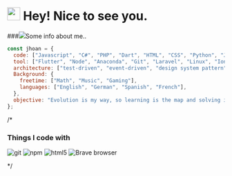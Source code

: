 <h1><img src="https://emojis.slackmojis.com/emojis/images/1531849430/4246/blob-sunglasses.gif?1531849430" width="30"/> Hey! Nice to see you.</h1>


###<img src="https://media.giphy.com/media/kBrSH5C4ps9nyNDo4S/giphy.gif">Some info about me.. 

```javascript
const jhoan = {
  code: ["Javascript", "C#", "PHP", "Dart", "HTML", "CSS", "Python", "Java", "C++"],
  tool: ["Flutter", "Node", "Anaconda", "Git", "Laravel", "Linux", "Ionic", ".Net"],
  architecture: ["test-driven", "event-driven", "design system pattern"],
  Background: {
    freetime: ["Math", "Music", "Gaming"],
    languages: ["English", "German", "Spanish", "French"],
  },
  objective: "Evolution is my way, so learning is the map and solving is the compass"
};

```
/* <h3>Things I code with</h3>
<p>
  <img alt="git" src="https://img.shields.io/badge/-Git-F05032?style=flat-square&logo=git&logoColor=white" />
  <img alt="npm" src="https://img.shields.io/badge/-NPM-CB3837?style=flat-square&logo=npm&logoColor=white" />
  <img alt="html5" src="https://img.shields.io/badge/-HTML5-E34F26?style=flat-square&logo=html5&logoColor=white" />
  <img alt="Brave browser" src="https://img.shields.io/badge/-Brave_Browser-FB542B?style=flat-square&logo=brave&logoColor=white" />
</p>
*/


